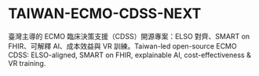 # TAIWAN-ECMO-CDSS-NEXT
臺灣主導的 ECMO 臨床決策支援（CDSS）開源專案：ELSO 對齊、SMART on FHIR、可解釋 AI、成本效益與 VR 訓練。Taiwan-led open-source ECMO CDSS: ELSO-aligned, SMART on FHIR, explainable AI, cost-effectiveness &amp; VR training.
